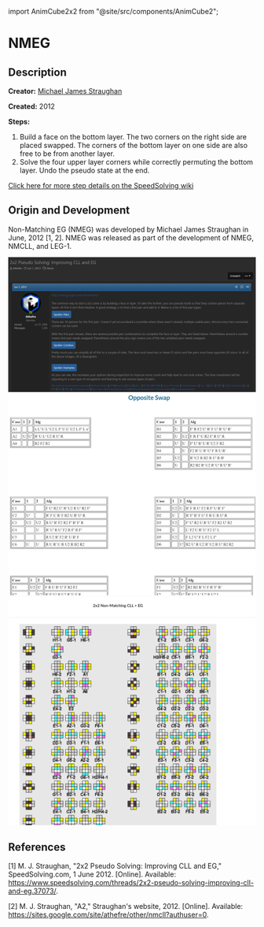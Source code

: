 import AnimCube2x2 from "@site/src/components/AnimCube2";

# NMEG

<AnimCube2x2 params="position=lluuu&scale=6&hint=10&hintborder=1&move=U'RUR'U'RU2RU'.R&initrevmove=#&facelets=yyyywwwwbbbbggggoooorrrr" width="400px" height="400px" />

## Description

**Creator:** [Michael James Straughan](CubingContributors/MethodDevelopers.md#straughan-michael-james-athefre)

**Created:** 2012

**Steps:**

1. Build a face on the bottom layer. The two corners on the right side are placed swapped. The corners of the bottom layer on one side are also free to be from another layer.
2. Solve the four upper layer corners while correctly permuting the bottom layer. Undo the pseudo state at the end.

[Click here for more step details on the SpeedSolving wiki](https://www.speedsolving.com/wiki/index.php?title=EG_Method#NMEG_.28Non-Matching_EG.29)

## Origin and Development

Non-Matching EG (NMEG) was developed by Michael James Straughan in June, 2012 [1, 2]. NMEG was released as part of the development of NMEG, NMCLL, and LEG-1.

![](img/NMEG/NMEG1.png)
![](img/NMEG/NMEG2.png)
![](img/NMEG/NMEG3.png)

## References

[1] 	M. J. Straughan, "2x2 Pseudo Solving: Improving CLL and EG," SpeedSolving.com, 1 June 2012. [Online]. Available: https://www.speedsolving.com/threads/2x2-pseudo-solving-improving-cll-and-eg.37073/.

[2] 	M. J. Straughan, "A2," Straughan's website, 2012. [Online]. Available: https://sites.google.com/site/athefre/other/nmcll?authuser=0.